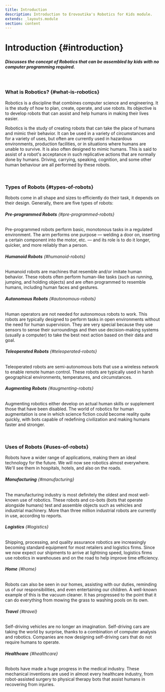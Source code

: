 ```yaml
---
title: Introduction
description: Introduction to Erovoutika's Robotics for Kids module.
extends: _layouts.module
section: content
---
```


# **Introduction** {#introduction}

##### Discusses the concept of Robotics that can be assembled by kids with no computer programming required.

<p>&nbsp</p>

### What is Robotics? {#what-is-robotics}

Robotics is a discipline that combines computer science and engineering. It is the study of how to plan, create, operate, and use robots. Its objective is to develop robots that can assist and help humans in making their lives easier.

Robotics is the study of creating robots that can take the place of humans and mimic their behavior. It can be used in a variety of circumstances and for a variety of uses, but often are currently used in hazardous environments, production facilities, or in situations where humans are unable to survive. It is also often designed to mimic humans. This is said to assist of a robot's acceptance in such replicative actions that are normally done by humans. Driving, carrying, speaking, cognition, and some other human behaviour are all performed by these robots.

<p>&nbsp</p>

### Types of Robots {#types-of-robots}

Robots come in all shape and sizes to efficiently do their task, it depends on their design. Generally, there are five types of robots:

###### **Pre-programmed Robots** {#pre-programmed-robots} 
Pre-programmed robots perform basic, monotonous tasks in a regulated environment. The arm performs one purpose — welding a door on, inserting a certain component into the motor, etc. — and its role is to do it longer, quicker, and more reliably than a person.

###### **Humanoid Robots** {#humanoid-robots} 
Humanoid robots are machines that resemble and/or imitate human behavior. These robots often perform human-like tasks (such as running, jumping, and holding objects) and are often programmed to resemble humans, including human faces and gestures.

###### **Autonomous Robots** {#autonomous-robots}
Human operators are not needed for autonomous robots to work. This robots are typically designed to perform tasks in open environments without the need for human supervision. They are very special because they use sensors to sense their surroundings and then use decision-making systems (usually a computer) to take the best next action based on their data and goal.

###### **Teleoperated Robots** {#teleoperated-robots}
Teleoperated robots are semi-autonomous bots that use a wireless network to enable remote human control. These robots are typically used in harsh geographical environments, temperatures, and circumstances.

###### **Augmenting Robots** {#augmenting-robots}
Augmenting robotics either develop on actual human skills or supplement those that have been disabled. The world of robotics for human augmentation is one in which science fiction could become reality quite quickly, with bots capable of redefining civilization and making humans faster and stronger.

<p>&nbsp</p>

### Uses of Robots {#uses-of-robots}

Robots have a wider range of applications, making them an ideal technology for the future. We will now see robotics almost everywhere. We'll see them in hospitals, hotels, and also on the roads.

###### **Manufacturing** {#manufacturing}
The manufacturing industry is most definitely the oldest and most well-known use of robotics. These robots and co-bots (bots that operate alongside humans) test and assemble objects such as vehicles and industrial machinery. More than three million industrial robots are currently in use, according to reports.

###### **Logistics** {#logistics} 
Shipping, processing, and quality assurance robotics are increasingly becoming standard equipment for most retailers and logistics firms. Since we now expect our shipments to arrive at lightning speed, logistics firms use robotics in warehouses and on the road to help improve time efficiency.

###### **Home** {#home}
Robots can also be seen in our homes, assisting with our duties, reminding us of our responsibilities, and even entertaining our children. A well-known example of this is the vacuum cleaner. It has progressed to the point that it can do everything from mowing the grass to washing pools on its own.

###### **Travel** {#travel} 
Self-driving vehicles are no longer an imagination. Self-driving cars are taking the world by surprise, thanks to a combination of computer analysis and robotics. Companies are now designing self-driving cars that do not require humans to operate.

###### **Healthcare** {#healthcare} 
Robots have made a huge progress in the medical industry. These mechanical inventions are used in almost every healthcare industry, from robot-assisted surgery to physical therapy bots that assist humans in recovering from injuries.
